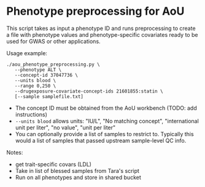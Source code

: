 # Phenotype preprocessing for AoU

This script takes as input a phenotype ID and runs preprocessing to create a file with phenotype values and phenotype-specific covariates ready to be used for GWAS or other applications.

Usage example:

```
./aou_phenotype_preprocessing.py \
   --phenotype ALT \
   --concept-id 37047736 \
   --units blood \
   --range 0,250 \
   --drugexposure-covariate-concept-ids 21601855:statin \
   [--sample samplefile.txt]
```

* The concept ID must be obtained from the AoU workbench (TODO: add instructions)
* `--units blood` allows units: "IU/L", "No matching concept", "international unit per liter", "no value", "unit per liter"
* You can optionally provide a list of samples to restrict to. Typically this would a list of samples that passed upstream sample-level QC info.

Notes:
* get trait-specific covars (LDL)
* Take in list of blessed samples from Tara's script
* Run on all phenotypes and store in shared bucket